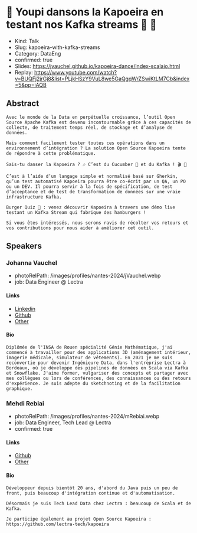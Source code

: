 # 🌴 Youpi dansons la Kapoeira en testant nos Kafka streams 🕺 💃

- Kind: Talk
- Slug: kapoeira-with-kafka-streams
- Category: DataEng
- confirmed: true
- Slides: https://jvauchel.github.io/kapoeira-dance/index-scalaio.html
- Replay: https://www.youtube.com/watch?v=BUQFj2jrGj8&list=PLjkHSzY9VuL8we5GaQgqWrZSwiKtLM7Cb&index=5&pp=iAQB

## Abstract

```
Avec le monde de la Data en perpétuelle croissance, l’outil Open Source Apache Kafka est devenu incontournable grâce à ces capacités de collecte, de traitement temps réel, de stockage et d’analyse de données.

Mais comment facilement tester toutes ces opérations dans un environnement d’intégration ? La solution Open Source Kapoeira tente de répondre à cette problématique.

Sais-tu danser la Kapoeira ? 🎶 C’est du Cucumber 🥒 et du Kafka ! 🎬 🎺

C’est à l’aide d’un langage simple et normalisé basé sur Gherkin, qu’un test automatisé Kapoeira pourra être co-écrit par un QA, un PO ou un DEV. Il pourra servir à la fois de spécification, de test d’acceptance et de test de transformation de données sur une vraie infrastructure Kafka.

Burger Quiz 🍔 : venez découvrir Kapoeira à travers une démo live testant un Kafka Stream qui fabrique des hamburgers !

Si vous êtes intéressés, nous serons ravis de récolter vos retours et vos contributions pour nous aider à améliorer cet outil.
```

## Speakers

### Johanna Vauchel

- photoRelPath: /images/profiles/nantes-2024/jVauchel.webp
- job: Data Engineer @ Lectra

#### Links

- [Linkedin](https://www.linkedin.com/in/johanna-vauchel-05576a78)
- [Github](https://github.com/jvauchel)
- [Other](https://jvauchel.github.io)

#### Bio

```
Diplômée de l'INSA de Rouen spécialité Génie Mathématique, j'ai commencé à travailler pour des applications 3D (aménagement intérieur, imagerie médicale, simulateur de vêtements). En 2021 je me suis reconvertie pour devenir Ingénieure Data, dans l'entreprise Lectra à Bordeaux, où je développe des pipelines de données en Scala via Kafka et Snowflake. J'aime former, vulgariser des concepts et partager avec mes collègues ou lors de conférences, des connaissances ou des retours d'expérience. Je suis adepte du sketchnoting et de la facilitation graphique.
```

### Mehdi Rebiai

- photoRelPath: /images/profiles/nantes-2024/mRebiai.webp
- job: Data Engineer, Tech Lead @ Lectra
- confirmed: true

#### Links

- [Github](https://github.com/mrebiai)
- [Other](https://mrebiai.github.io)

#### Bio

```
Développeur depuis bientôt 20 ans, d'abord du Java puis un peu de front, puis beaucoup d'intégration continue et d'automatisation.

Désormais je suis Tech Lead Data chez Lectra : beaucoup de Scala et de Kafka.

Je participe également au projet Open Source Kapoeira : https://github.com/lectra-tech/kapoeira
```
